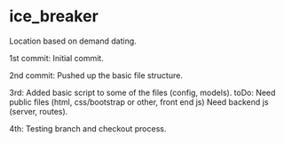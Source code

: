 # ice_breaker
Location based on demand dating.

1st commit:
	Initial commit.

2nd commit:
	Pushed up the basic file structure.

3rd:
	Added basic script to some of the files (config, models). 
		toDo: Need public files (html, css/bootstrap or other, front end js)
			Need backend js (server, routes).

4th:
	Testing branch and checkout process.